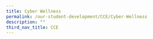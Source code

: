 ```yaml
---
title: Cyber Wellness
permalink: /our-student-development/CCE/Cyber-Wellness
description: ""
third_nav_title: CCE
---
```

